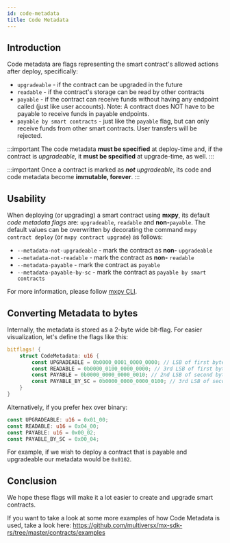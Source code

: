 ```yaml
---
id: code-metadata
title: Code Metadata
---
```


[comment]: # (mx-abstract)

## Introduction

Code metadata are flags representing the smart contract's allowed actions after deploy, specifically:
- `upgradeable` - if the contract can be upgraded in the future
- `readable` - if the contract's storage can be read by other contracts
- `payable` - if the contract can receive funds without having any endpoint called (just like user accounts). Note: A contract does NOT have to be payable to receive funds in payable endpoints.
- `payable by smart contracts` - just like the `payable` flag, but can only receive funds from other smart contracts. User transfers will be rejected.

:::important
The code metadata **must be specified** at deploy-time and, if the contract is _upgradeable_, it **must be specified** at upgrade-time, as well.
:::

:::important
Once a contract is marked as _**not** upgradeable_, its code and code metadata become **immutable, forever**.
:::

[comment]: # (mx-context-auto)

## Usability

When deploying (or upgrading) a smart contract using **mxpy**, its default _code metadata flags_ are: `upgradeable`, `readable` and **non-**`payable`. The default values can be overwritten by decorating the command `mxpy contract deploy` (or `mxpy contract upgrade`) as follows:
- `--metadata-not-upgradeable` - mark the contract as **non-** `upgradeable`
- `--metadata-not-readable` - mark the contract as **non-** `readable`
- `--metadata-payable` - mark the contract as `payable`
- `--metadata-payable-by-sc` - mark the contract as `payable by smart contracts`

For more information, please follow [mxpy CLI](/sdk-and-tools/sdk-py/mxpy-cli).

[comment]: # (mx-context-auto)

## Converting Metadata to bytes

Internally, the metadata is stored as a 2-byte wide bit-flag. For easier visualization, let's define the flags like this:
```rust
bitflags! {
    struct CodeMetadata: u16 {
		const UPGRADEABLE = 0b0000_0001_0000_0000; // LSB of first byte
		const READABLE = 0b0000_0100_0000_0000; // 3rd LSB of first byte
		const PAYABLE = 0b0000_0000_0000_0010; // 2nd LSB of second byte
		const PAYABLE_BY_SC = 0b0000_0000_0000_0100; // 3rd LSB of second byte
    }
}
```

Alternatively, if you prefer hex over binary:
```rust
const UPGRADEABLE: u16 = 0x01_00;
const READABLE: u16 = 0x04_00;
const PAYABLE: u16 = 0x00_02;
const PAYABLE_BY_SC = 0x00_04;
```

For example, if we wish to deploy a contract that is payable and upgradeable our metadata would be `0x0102`.

[comment]: # (mx-context-auto)

## Conclusion

We hope these flags will make it a lot easier to create and upgrade smart contracts.  

If you want to take a look at some more examples of how Code Metadata is used, take a look here: https://github.com/multiversx/mx-sdk-rs/tree/master/contracts/examples
